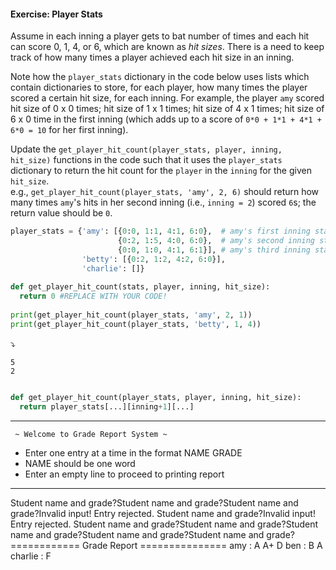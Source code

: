 #### Exercise: Player Stats

Assume in each inning a player gets to bat number of times and each hit can score 0, 1, 4, or 6, which are known as _hit sizes_. There is a need to keep track of how many times a player achieved each hit size in an inning.

Note how the `player_stats` dictionary in the code below uses lists which contain dictionaries to store, for each player, how many times the player scored a certain hit size, for each inning. For example, the player `amy` scored hit size of 0 x 0 times; hit size of 1 x 1 times; hit size of 4 x 1 times; hit size of 6 x 0 time in the first inning (which adds up to a score of `0*0 + 1*1 + 4*1 + 6*0 = 10` for her first inning).

Update the `get_player_hit_count(player_stats, player, inning, hit_size)` functions in the code such that it uses the `player_stats` dictionary to return the hit count for the `player` in the `inning` for the given `hit_size`.<br>
e.g., `get_player_hit_count(player_stats, 'amy', 2, 6)` should return how many times `amy`'s hits in her second inning (i.e., `inning = 2`) scored `6`s; the return value should be `0`.

```python
player_stats = {'amy': [{0:0, 1:1, 4:1, 6:0},  # amy's first inning stats
                        {0:2, 1:5, 4:0, 6:0},  # amy's second inning stats
                        {0:0, 1:0, 4:1, 6:1}], # amy's third inning stats
                'betty': [{0:2, 1:2, 4:2, 6:0}],
                'charlie': []}
          
def get_player_hit_count(stats, player, inning, hit_size):
  return 0 #REPLACE WITH YOUR CODE!
  
print(get_player_hit_count(player_stats, 'amy', 2, 1))
print(get_player_hit_count(player_stats, 'betty', 1, 4))
```
:arrow_heading_down:
```
5
2
```

<panel type="seamless" header="%%:bulb: Partial solution%%">

```python

def get_player_hit_count(player_stats, player, inning, hit_size):
  return player_stats[...][inning+1][...]
```

</panel>

-----------------------------------------------------
     ~ Welcome to Grade Report System ~
* Enter one entry at a time in the format NAME GRADE
* NAME should be one word
* Enter an empty line to proceed to printing report
-----------------------------------------------------
Student name and grade?Student name and grade?Student name and grade?Invalid input! Entry rejected.
Student name and grade?Invalid input! Entry rejected.
Student name and grade?Student name and grade?Student name and grade?Student name and grade?Student name and grade? 
============ Grade Report ===============
amy : A A+ D
ben : B A
charlie : F